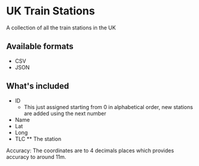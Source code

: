 # UK Train Stations
 A collection of all the train stations in the UK


## Available formats
* CSV
* JSON

## What's included
* ID
    * This just assigned starting from 0 in alphabetical order, new stations are added using the next number
* Name
* Lat
* Long
* TLC
 ** The station


Accuracy: The coordinates are to 4 decimals places which provides accuracy to around 11m.
